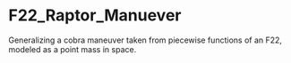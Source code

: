 # F22_Raptor_Manuever
Generalizing a cobra maneuver taken from piecewise functions of an F22, modeled as a point mass in space.
